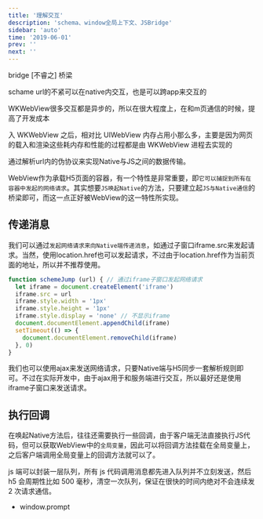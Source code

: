 ```yaml
---
title: '理解交互'
description: 'schema、window全局上下文、JSBridge'
sidebar: 'auto'
time: '2019-06-01'
prev: ''
next: ''
---
```


bridge [不睿之] 桥梁

schame url的不紧可以在native内交互，也是可以跨app来交互的

WKWebView很多交互都是异步的，所以在很大程度上，在和m页通信的时候，提高了开发成本

入 WKWebView 之后，相对比 UIWebView 内存占用小那么多，主要是因为网页的载入和渲染这些耗内存和性能的过程都是由 WKWebView 进程去实现的

通过解析url内的伪协议来实现Native与JS之间的数据传输。

WebView作为承载H5页面的容器，有一个特性是非常重要，即`它可以捕捉到所有在容器中发起的网络请求`。其实想要`JS唤起Native`的方法，只要建立起`JS与Native通信`的桥梁即可，而这一点正好被WebView的这一特性所实现。

## 传递消息

我们可以通过`发起网络请求来向Native端传递消息`，如通过子窗口iframe.src来发起请求。当然，使用location.href也可以发起请求，不过由于location.href作为当前页面的地址，所以并不推荐使用。

``` js
function schemeJump (url) { // 通过iframe子窗口发起网络请求
  let iframe = document.createElement('iframe')
  iframe.src = url
  iframe.style.width = '1px'
  iframe.style.height = '1px'
  iframe.style.display = 'none' // 不显示iframe
  document.documentElement.appendChild(iframe)
  setTimeout(() => {
    document.documentElement.removeChild(iframe)
  }, 0)
}

```

我们也可以使用ajax来发送网络请求，只要Native端与H5同步一套解析规则即可。不过在实际开发中，由于ajax用于和服务端进行交互，所以最好还是使用iframe子窗口来发送请求。

## 执行回调

在唤起Native方法后，往往还需要执行一些回调，由于客户端无法直接执行JS代码，但可以获取WebView中的`全局变量`，因此可以将回调方法挂载在全局变量上，之后客户端调用全局变量上的回调方法就可以了。



js 端可以封装一层队列，所有 js 代码调用消息都先进入队列并不立刻发送，然后 h5 会周期性比如 500 毫秒，清空一次队列，保证在很快的时间内绝对不会连续发 2 次请求通信。

+ window.prompt 
